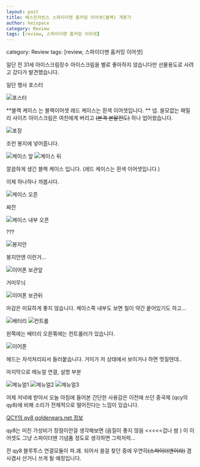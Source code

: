 ```yaml
---
layout: post
title: 베스킨라빈스 스파이더맨 홈커밍 이어셋(블랙) 개봉기 
author: keispace
category: Review
tags: [review, 스파이더맨 홈커밍 이어셋]
---
```


category: Review
tags: [review, 스파이더맨 홈커밍 이어셋]

일단 전 31세 아이스크림장수 아이스크림을 별로 좋아하지 않습니다만 선물용도로 사려고 갔다가 발견했습니다. 


일단 행사 포스터 

![포스터](../images/2017-07-06-베스킨라빈스_이어셋_개봉기/00.jpg)

**블랙 케이스 는 블랙이어셋 레드 케이스는 흰색 이어셋입니다. **
넵. 쓸모없는 패밀리 사이즈 아이스크림은 여친에게 버리고 ~~(본격 본말전도)~~ 하나 업어왔습니다. 

![포장](../images/2017-07-06-베스킨라빈스_이어셋_개봉기/01.jpg)

조런 봉지에 넣어줍니다. 

![케이스 앞](../images/2017-07-06-베스킨라빈스_이어셋_개봉기/02.jpg)
![케이스 뒤](../images/2017-07-06-베스킨라빈스_이어셋_개봉기/03.jpg)

깔끔하게 생긴 블랙 케이스 입니다. (레드 케이스는 흰색 이어셋입니다.)

이제 하나하나 까봅시다. 

![케이스 오픈](../images/2017-07-06-베스킨라빈스_이어셋_개봉기/04.jpg)

짜잔 

![케이스 내부 오픈](../images/2017-07-06-베스킨라빈스_이어셋_개봉기/05.jpg)

???

![봉지안](../images/2017-07-06-베스킨라빈스_이어셋_개봉기/06.jpg)

봉지안엔 이런거...

![이어폰 보관앞](../images/2017-07-06-베스킨라빈스_이어셋_개봉기/07.jpg)

거미무늬 

![이어폰 보관뒤](../images/2017-07-06-베스킨라빈스_이어셋_개봉기/08.jpg)

마감은 미묘하게 좋지 않습니다. 케이스쪽 내부도 보면 칠이 약간 뭍어있기도 하고...

![배터리](../images/2017-07-06-베스킨라빈스_이어셋_개봉기/09.jpg)
![컨트롤](../images/2017-07-06-베스킨라빈스_이어셋_개봉기/10.jpg)

왼쪽에는 배터리 오른쪾에는 컨트롤러가 있습니다. 

![이어폰](../images/2017-07-06-베스킨라빈스_이어셋_개봉기/11.jpg)

헤드는 자석처리되서 들러붙습니다. 거미가 저 상태에서 보이거나 하면 멋질텐데..

마지막으로 메뉴얼 연결, 설명 부분 

![메뉴얼1](../images/2017-07-06-베스킨라빈스_이어셋_개봉기/12.jpg)
![메뉴얼2](../images/2017-07-06-베스킨라빈스_이어셋_개봉기/13.jpg)
![메뉴얼3](../images/2017-07-06-베스킨라빈스_이어셋_개봉기/14.jpg)



어제 저녁에 받아서 오늘 아침에 들어본 간단한 사용감은 이전에 쓰던 중국제 (qcy의 qy8)에 비해 소리가 전체적으로 떨어진다는 느낌이 있습니다. 

[QCY의 qy8 goldenears.net 정보](http://goldenears.net/board/GR_Earphones/5973450)

qy8는 미친 가성비가 장점이란걸 생각해보면  (음질이 좋지 않음 <<<<<겁나 쌈 ) 이 이어셋도 그냥 스파이더맨 기념품 정도로 생각하면 그럭저럭...

전 qy8 블루투스 연결모듈이 파.괘. 되어서 쓸걸 찾던 중에 우연히~~(스파이더맨이라)~~ 겸사겸사 산거니 쓰게 될 예정입니다. 

